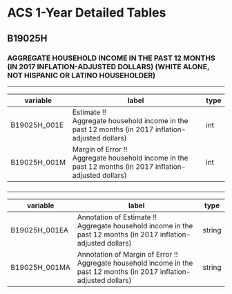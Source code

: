 # ACS 1-Year Detailed Tables

## B19025H

### AGGREGATE HOUSEHOLD INCOME IN THE PAST 12 MONTHS (IN 2017 INFLATION-ADJUSTED DOLLARS) (WHITE ALONE, NOT HISPANIC OR LATINO HOUSEHOLDER)

___

| variable | label | type |
| ----- | ----- | ----- |
| B19025H_001E | Estimate !!<br>Aggregate household income in the past 12 months (in 2017 inflation-adjusted dollars) | int |
| B19025H_001M | Margin of Error !!<br>Aggregate household income in the past 12 months (in 2017 inflation-adjusted dollars) | int |
### 

___

| variable | label | type |
| ----- | ----- | ----- |
| B19025H_001EA | Annotation of Estimate !!<br>Aggregate household income in the past 12 months (in 2017 inflation-adjusted dollars) | string |
| B19025H_001MA | Annotation of Margin of Error !!<br>Aggregate household income in the past 12 months (in 2017 inflation-adjusted dollars) | string |

